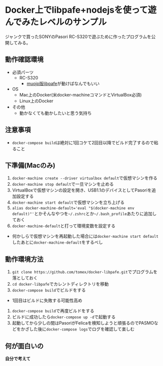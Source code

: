 # Docker上でlibpafe+nodejsを使って遊んでみたレベルのサンプル

ジャンクで買ったSONYのPasori RC-S320で遊ぶために作ったプログラムを公開してみる。

## 動作確認環境

* 必須パーツ
  * RC-S320
    * [muojp版libpafe](https://github.com/muojp/libpafe)が動けばなんでもいい
* OS
  * Mac上のDocker(米docker-machineコマンドとVirtualBox必須)
  * Linux上のDocker
* その他
  * 動かなくても動かしたいと思う気持ち

## 注意事項

* `docker-compose build`は絶対に1回コケて2回目以降でビルド完了するので粘ること

## 下準備(Macのみ)

1. `docker-machine create --driver virtualbox default`で仮想マシンを作る
1. `docker-machine stop default`で一旦マシンを止める
1. VirtualBoxで仮想マシンの設定を開き、USB1.1のデバイスとしてPasoriを追加設定する
1. `docker-machine start default`で仮想マシンを立ち上げる
1. `alias docker-machine-default='eval "$(docker-machine env default)"'`とかそんなやつを`~/.zshrc`とか`~/.bash_profile`あたりに追加しておく
1. `docker-machine-default`と打って環境変数を設定する
  * 何かしらで仮想マシンを再起動した場合には`docker-machine start default`したあとに`docker-machine-default`をするべし

## 動作環境方法

1. `git clone https://github.com/tomex/docker-libpafe.git`でプログラムを落としておく
1. `cd docker-libpafe`でカレントディレクトリを移動
1. `docker-compose build`でビルドをする
  * 1回目はビルドに失敗する可能性高め
1. `docker-compose build`で再度ビルドをする
1. ビルドに成功したら`docker-compose up -d`で起動する
1. 起動してから少しの間はPasoriがFelicaを検知しようと頑張るのでPASMOなどをかざした後に`docker-compose logs`でログを確認して楽しむ

## 何が面白いの

**自分で考えて**